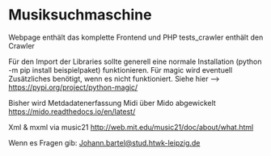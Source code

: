 # Musiksuchmaschine
Webpage enthält das komplette Frontend und PHP 
tests_crawler enthält den Crawler 

Für den Import der Libraries sollte generell eine normale Installation (python -m pip install beispielpaket) funktionieren. 
Für magic wird eventuell Zusätzliches benötigt, wenn es nicht funktioniert. 
Siehe hier --> https://pypi.org/project/python-magic/

Bisher wird Metdadatenerfassung Midi über Mido abgewickelt
https://mido.readthedocs.io/en/latest/

Xml & mxml via music21 
http://web.mit.edu/music21/doc/about/what.html

Wenn es Fragen gib: Johann.bartel@stud.htwk-leipzig.de
